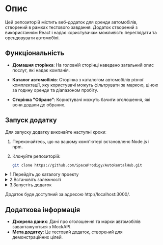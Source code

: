 # Опис

Цей репозиторій містить веб-додаток для оренди автомобілів, створений в рамках тестового завдання. Додаток створений з використанням React і надає користувачам можливість переглядати та орендовувати автомобілі.

## Функціональність

- **Домашня сторінка**: На головній сторінці наведено загальний опис послуг, які надає компанія.

- **Каталог автомобілів**: Сторінка з каталогом автомобілів різної комплектації, яку користувачі можуть фільтрувати за маркою, ціною за годину оренди та діапазоном пробігу.

- **Сторінка "Обране"**: Користувачі можуть бачити оголошення, які вони додали до обраних.

## Запуск додатку

Для запуску додатку виконайте наступні кроки:

1. Переконайтесь, що на вашому комп'ютері встановлено Node.js і npm.

2. Клонуйте репозиторій:

   ```bash
   git clone https://github.com/SpaceProdigy/AutoRentalHub.git

<details>
<summary>1.Перейдіть до каталогу проекту</summary>
  
  ```bash
cd AutoRentalHub 
```
</details>


<details>
<summary>2.Встановіть залежності</summary>
  
  ```bash
npm install
```
</details>
<details>
<summary>3.Запустіть додаток</summary>
  
  ```bash
npm start
```
</details>

Додаток буде доступний за адресою http://localhost:3000/.



## Додаткова інформація
- **Джерела даних**:   Дані про оголошення та марки автомобілів завантажуються з MockAPI.
- **Мета додатку**:  Це тестовий додаток, створений для демонстраційних цілей.

